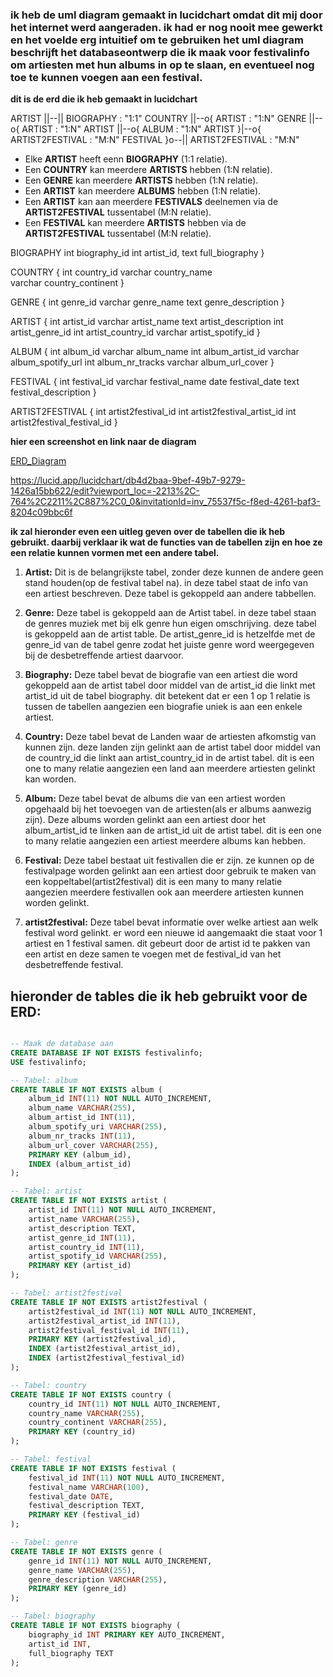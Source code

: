 ### ik heb de uml diagram gemaakt in lucidchart omdat dit mij door het internet werd aangeraden. ik had er nog nooit mee gewerkt en het voelde erg intuitief om te gebruiken het uml diagram beschrijft het databaseontwerp die ik maak voor festivalinfo om artiesten met hun albums in op te slaan, en eventueel nog toe te kunnen voegen aan een festival.

**dit is de erd die ik heb gemaakt in lucidchart**

ARTIST ||--|| BIOGRAPHY : "1:1"
COUNTRY ||--o{ ARTIST : "1:N"
GENRE ||--o{ ARTIST : "1:N"
ARTIST ||--o{ ALBUM : "1:N"
ARTIST }|--o{ ARTIST2FESTIVAL : "M:N"
FESTIVAL }o--|| ARTIST2FESTIVAL : "M:N"

- Elke **ARTIST** heeft eenn **BIOGRAPHY** (1:1 relatie).
- Een **COUNTRY** kan meerdere **ARTISTS** hebben (1:N relatie).
- Een **GENRE** kan meerdere **ARTISTS** hebben (1:N relatie).
- Een **ARTIST** kan meerdere **ALBUMS** hebben (1:N relatie).
- Een **ARTIST** kan aan meerdere **FESTIVALS** deelnemen via de **ARTIST2FESTIVAL** tussentabel (M:N relatie).
- Een **FESTIVAL** kan meerdere **ARTISTS** hebben via de **ARTIST2FESTIVAL** tussentabel (M:N relatie).

BIOGRAPHY 
    int biography_id
    int artist_id,
    text full_biography
}

COUNTRY {
   int country_id
   varchar country_name  
   varchar country_continent
}

GENRE {
   int genre_id
   varchar genre_name
   text genre_description
}

ARTIST {
   int artist_id
   varchar artist_name
   text artist_description
   int artist_genre_id
   int artist_country_id
   varchar artist_spotify_id
}

ALBUM {
   int album_id
   varchar album_name
   int album_artist_id
   varchar album_spotify_url
   int album_nr_tracks
   varchar album_url_cover
}

FESTIVAL {
   int festival_id
   varchar festival_name
   date festival_date
   text festival_description
}

ARTIST2FESTIVAL {
   int artist2festival_id
   int artist2festival_artist_id
   int artist2festival_festival_id
}

**hier een screenshot en link naar de diagram**

[ERD_Diagram](erd_diagram.png)

https://lucid.app/lucidchart/db4d2baa-9bef-49b7-9279-1426a15bb622/edit?viewport_loc=-2213%2C-764%2C2211%2C887%2C0_0&invitationId=inv_75537f5c-f8ed-4261-baf3-8204c09bbc6f

**ik zal hieronder even een uitleg geven over de tabellen die ik heb gebruikt. daarbij verklaar ik wat de functies van de tabellen zijn en hoe ze een relatie kunnen vormen met een andere tabel.**

1. **Artist:** 
   Dit is de belangrijkste tabel, zonder deze kunnen de andere geen stand houden(op de festival tabel na). in deze tabel staat de info van een artiest beschreven. Deze tabel is gekoppeld aan andere tabbellen.

2. **Genre:** 
   Deze tabel is gekoppeld aan de Artist tabel. in deze tabel staan de genres muziek met bij elk genre hun eigen omschrijving. deze tabel is gekoppeld aan de artist table. De artist_genre_id is hetzelfde met de genre_id van de tabel genre zodat het juiste genre word weergegeven bij de desbetreffende artiest daarvoor.

3. **Biography:** 
   Deze tabel bevat de biografie van een artiest die word gekoppeld aan de artist tabel door middel van de artist_id die linkt met artist_id uit de tabel biography. dit betekent dat er een 1 op 1 relatie is tussen de tabellen aangezien een biografie uniek is aan een enkele artiest. 

4. **Country:** 
   Deze tabel bevat de Landen waar de artiesten afkomstig van kunnen zijn. deze landen zijn gelinkt aan de artist tabel door middel van de country_id die linkt aan artist_country_id in de artist tabel. dit is een one to many relatie aangezien een land aan meerdere artiesten gelinkt kan worden.

5. **Album:** 
   Deze tabel bevat de albums die van een artiest worden opgehaald bij het toevoegen van de artiesten(als er albums aanwezig zijn). Deze albums worden gelinkt aan een artiest door het album_artist_id te linken aan de artist_id uit de artist tabel. dit is een one to many relatie aangezien een artiest meerdere albums kan hebben.

6. **Festival:** 
   Deze tabel bestaat uit festivallen die er zijn. ze kunnen op de festivalpage worden gelinkt aan een artiest door gebruik te maken van een koppeltabel(artist2festival) dit is een many to many relatie aangezien meerdere festivallen ook aan meerdere artiesten kunnen worden gelinkt.

7. **artist2festival:** 
   Deze tabel bevat informatie over welke artiest aan welk festival word gelinkt. er word een nieuwe id aangemaakt die staat voor 1 artiest en 1 festival samen. dit gebeurt door de artist id te pakken van een artist en deze samen te voegen met de festival_id van het desbetreffende festival.

## hieronder de tables die ik heb gebruikt voor de ERD:

```sql

-- Maak de database aan
CREATE DATABASE IF NOT EXISTS festivalinfo;
USE festivalinfo;

-- Tabel: album
CREATE TABLE IF NOT EXISTS album (
    album_id INT(11) NOT NULL AUTO_INCREMENT,
    album_name VARCHAR(255),
    album_artist_id INT(11),
    album_spotify_uri VARCHAR(255),
    album_nr_tracks INT(11),
    album_url_cover VARCHAR(255),
    PRIMARY KEY (album_id),
    INDEX (album_artist_id)
);

-- Tabel: artist
CREATE TABLE IF NOT EXISTS artist (
    artist_id INT(11) NOT NULL AUTO_INCREMENT,
    artist_name VARCHAR(255),
    artist_description TEXT,
    artist_genre_id INT(11),
    artist_country_id INT(11),
    artist_spotify_id VARCHAR(255),
    PRIMARY KEY (artist_id)
);

-- Tabel: artist2festival
CREATE TABLE IF NOT EXISTS artist2festival (
    artist2festival_id INT(11) NOT NULL AUTO_INCREMENT,
    artist2festival_artist_id INT(11),
    artist2festival_festival_id INT(11),
    PRIMARY KEY (artist2festival_id),
    INDEX (artist2festival_artist_id),
    INDEX (artist2festival_festival_id)
);

-- Tabel: country
CREATE TABLE IF NOT EXISTS country (
    country_id INT(11) NOT NULL AUTO_INCREMENT,
    country_name VARCHAR(255),
    country_continent VARCHAR(255),
    PRIMARY KEY (country_id)
);

-- Tabel: festival
CREATE TABLE IF NOT EXISTS festival (
    festival_id INT(11) NOT NULL AUTO_INCREMENT,
    festival_name VARCHAR(100),
    festival_date DATE,
    festival_description TEXT,
    PRIMARY KEY (festival_id)
);

-- Tabel: genre
CREATE TABLE IF NOT EXISTS genre (
    genre_id INT(11) NOT NULL AUTO_INCREMENT,
    genre_name VARCHAR(255),
    genre_description VARCHAR(255),
    PRIMARY KEY (genre_id)
);

-- Tabel: biography
CREATE TABLE IF NOT EXISTS biography (
    biography_id INT PRIMARY KEY AUTO_INCREMENT,
    artist_id INT,
    full_biography TEXT
);

```